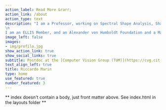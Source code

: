 ```yaml
---
action_label: Read More &rarr;
action_link: /about
action_type: text
description: "I am a Professor, working on Spectral Shape Analysis, Shape Matching, Geometric Deep Learning, and Virtual Humans.
\n
I am an ELLIS Member, and an Alexander von Humboldt Foundation and a Marie Skłodowska-Curie Alumni. <br >For my CV click **[here](./img/CVlatex.pdf)**"
image_left: false
images:
- img/profilo.jpg
show_action_link: true
show_social_links: true
subtitle: Postdoc at the [Computer Vision Group (TUM)](https://cvg.cit.tum.de/) <br >(Technical University of Munich)
text_align_left: true
title: Riccardo Marin
type: home
use_featured: true
number_featured: 3
---
```


** index doesn't contain a body, just front matter above.
See index.html in the layouts folder **
